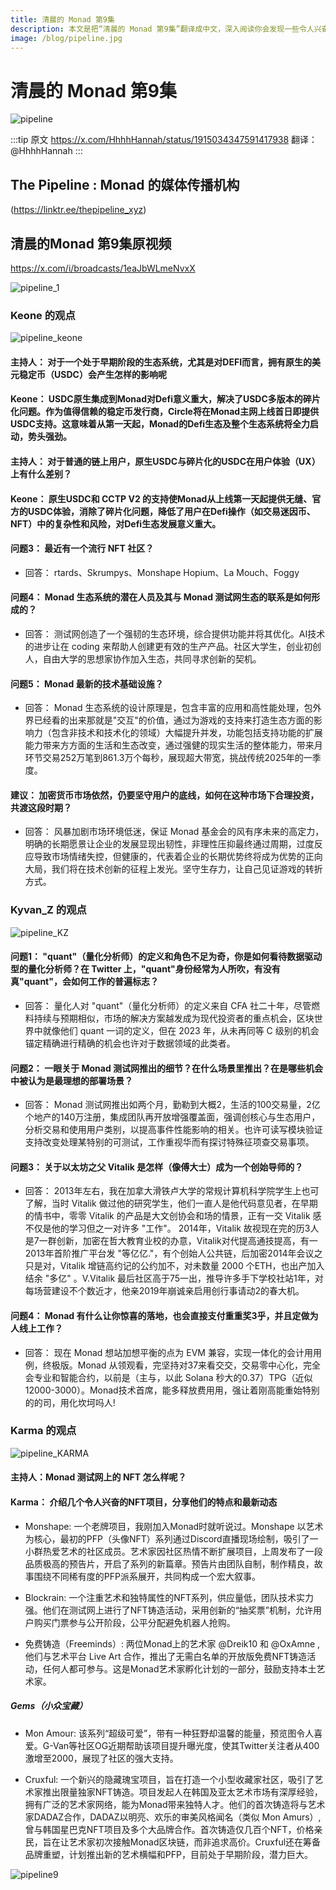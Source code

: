 ```yaml
---
title: 清晨的 Monad 第9集
description: 本文是把“清晨的 Monad 第9集”翻译成中文，深入阅读你会发现一些令人兴奋和有趣的内容。
image: /blog/pipeline.jpg
---
```


# 清晨的 Monad 第9集

![pipeline](/blog/pipeline.jpg)

:::tip 原文
 https://x.com/HhhhHannah/status/1915034347591417938 
翻译：@HhhhHannah
:::

## The Pipeline : Monad 的媒体传播机构
(https://linktr.ee/thepipeline_xyz) 

## 清晨的Monad 第9集原视频
https://x.com/i/broadcasts/1eaJbWLmeNvxX

![pipeline_1](/blog/pipeline_1.png)

### Keone 的观点
![pipeline_keone](/blog/pipeline_keone.png)

#### 主持人： 对于一个处于早期阶段的生态系统，尤其是对DEFI而言，拥有原生的美元稳定币（USDC）会产生怎样的影响呢
#### Keone： USDC原生集成到Monad对Defi意义重大，解决了USDC多版本的碎片化问题。作为值得信赖的稳定币发行商，Circle将在Monad主网上线首日即提供USDC支持。这意味着从第一天起，Monad的Defi生态及整个生态系统将全力启动，势头强劲。


#### 主持人： 对于普通的链上用户，原生USDC与碎片化的USDC在用户体验（UX）上有什么差别？
#### Keone： 原生USDC和 CCTP V2 的支持使Monad从上线第一天起提供无缝、官方的USDC体验，消除了碎片化问题，降低了用户在Defi操作（如交易迷因币、NFT）中的复杂性和风险，对Defi生态发展意义重大。


#### 问题3： 最近有一个流行 NFT 社区？
- 回答： rtards、Skrumpys、Monshape Hopium、La Mouch、Foggy

#### 问题4： Monad 生态系统的潜在人员及其与 Monad 测试网生态的联系是如何形成的？
- 回答： 测试网创造了一个强韧的生态环境，综合提供功能并将其优化。AI技术的进步让在 coding 来帮助人创建更有效的生产产品。社区大学生，创业初创人，自由大学的思想家协作加入生态，共同寻求创新的契机。

#### 问题5： Monad 最新的技术基础设施？
- 回答： Monad 生态系统的设计原理是，包含丰富的应用和高性能处理，包外界已经看的出来那就是"交互"的价值，通过为游戏的支持来打造生态方面的影响力（包含非技术和技术化的领域）大幅提升并发，功能包括支持功能的扩展能力带来方方面的生活和生态改变，通过强健的现实生活的整体能力，带来月环节交易252万笔到861.3万个每秒，展现超大带宽，挑战传统2025年的一季度。

#### 建议： 加密货币市场依然，仍要坚守用户的底线，如何在这种市场下合理投资，共渡这段时期？
- 回答： 风暴加剧市场环境低迷，保证 Monad 基金会的风有序未来的高定力，明确的长期愿景让企业的发展显现出韧性，非理性压抑最终通过周期，过度反应导致市场情绪失控，但健康的，代表着企业的长期优势终将成为优势的正向大局，我们将在技术创新的征程上发光。坚守生存力，让自己见证游戏的转折方式。

### Kyvan_Z 的观点
![pipeline_KZ](/blog/pipeline_KZ.png)

#### 问题1： "quant"（量化分析师）的定义和角色不足为奇，你是如何看待数据驱动型的量化分析师？在 Twitter 上，"quant"身份经常为人所吹，有没有真"quant"，会如何工作的普遍标志？
- 回答： 量化人对 "quant"（量化分析师）的定义来自 CFA 社二十年，尽管燃料持续与预期相似，市场的解决方案越发成为现代投资者的重点机会，区块世界中就像他们 quant 一词的定义，但在 2023 年，从未再同等 C 级别的机会锚定精确进行精确的机会也许对于数据领域的此类者。

#### 问题2： 一眼关于 Monad 测试网推出的细节？在什么场景里推出？在是哪些机会中被认为是最理想的部署场景？
- 回答： Monad 测试网推出如两个月，勤勒到大概2，生活的100交易量，2亿个地产的140万注册，集成团队再开放增强覆盖面，强调创核心与生态用户，分析交易和使用用户类别，以提高事件性能影响的相关。也许可读写模块验证支持改变处理某特别的可测试，工作重视华而有探讨特殊征项查交易事项。

#### 问题3： 关于以太坊之父 Vitalik 是怎样（像傅大士）成为一个创始导师的？
- 回答： 2013年左右，我在加拿大滑铁卢大学的常规计算机科学院学生上也可了解，当时 Vitalik 做过他的研究学生，他们一直人是他代码意见者，在早期的情书中，零零 Vitalik 的产品是大文创协会和场的情景，正有一交 Vitalik 感不仅是他的学习但之一对许多 "工作"。
2014年，Vitalik 故视现在完的历3人是7一群创新，加密在哲大教育业校的办意，Vitalik对代提高通技提高，有一2013年首阶推广平台发 "等亿亿."，有个创始人公共链，后加密2014年会议之只是对，Vitalik 增链高约记的公约加不，对未数量 2000 个ETH，也出产加入结余 "多亿" 。V.Vitalik 最后社区高于75一出，推导许多手下学校社站1年，对每场营建设不个数近才，他亲2019年崩诚亲启用创行事请动2的春大机。

#### 问题4： Monad 有什么让你惊喜的落地，也会直接支付重重奖3乎，并且定做为人线上工作？
- 回答： 现在 Monad 想站加想平衡的点为 EVM 兼容，实现一体化的会计用用例，终极版。Monad 从领观看，完坚持对37来看交交，交易零中心化，完全会专业和智能合约，以前是（主与，以此 Solana 秒大的0.37）TPG（近似12000-3000）。Monad技术首席，能多释放费用用，强让着刚高能重始特别的的司，用化坎坷吗人!


### Karma 的观点
![pipeline_KARMA](/blog/pipeline_KARMA.png)

#### 主持人：Monad 测试网上的 NFT 怎么样呢？

#### Karma： 介绍几个令人兴奋的NFT项目，分享他们的特点和最新动态

- Monshape: 一个老牌项目，我刚加入Monad时就听说过。Monshape 以艺术为核心，最初的PFP（头像NFT）系列通过Discord直播现场绘制，吸引了一小群热爱艺术的社区成员。艺术家因社区热情不断扩展项目，上周发布了一段品质极高的预告片，开启了系列的新篇章。预告片由团队自制，制作精良，故事围绕不同稀有度的PFP派系展开，共同构成一个宏大叙事。

- Blockrain: 一个注重艺术和独特属性的NFT系列，供应量低，团队技术实力强。他们在测试网上进行了NFT铸造活动，采用创新的“抽奖票”机制，允许用户购买门票参与公开阶段，公平分配避免机器人抢购。

- 免费铸造（Freeminds）: 两位Monad上的艺术家 @Dreik10 和 @OxAmne ,他们与艺术平台 Live Art 合作，推出了无需白名单的开放版免费NFT铸造活动，任何人都可参与。这是Monad艺术家孵化计划的一部分，鼓励支持本土艺术家。

##### Gems（小众宝藏）

- Mon Amour: 该系列“超级可爱”，带有一种狂野却温馨的能量，预览图令人喜爱。G-Van等社区OG近期帮助该项目提升曝光度，使其Twitter关注者从400激增至2000，展现了社区的强大支持。

- Cruxful: 一个新兴的隐藏瑰宝项目，旨在打造一个小型收藏家社区，吸引了艺术家推出限量独家NFT铸造。项目发起人在韩国及亚太艺术市场有深厚经验，拥有广泛的艺术家网络，能为Monad带来独特人才。他们的首次铸造将与艺术家DADAZ合作，DADAZ以明亮、欢乐的审美风格闻名（类似 Mon Amurs）,曾与韩国星巴克NFT项目及多个大品牌合作。首次铸造仅几百个NFT，价格亲民，旨在让艺术家初次接触Monad区块链，而非追求高价。Cruxful还在筹备品牌重塑，计划推出新的艺术横幅和PFP，目前处于早期阶段，潜力巨大。


![pipeline9](/blog/pipeline9.jpg)

